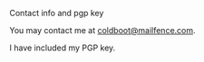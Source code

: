 Contact info and pgp key

You may contact me at coldboot@mailfence.com.

I have included my PGP key.
